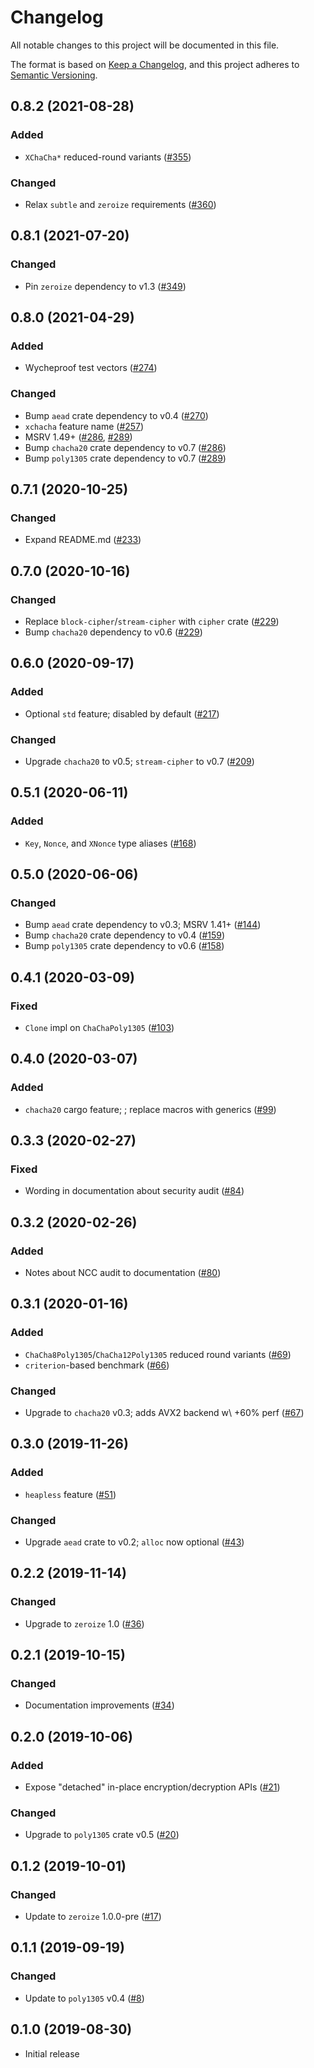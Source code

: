 # Changelog
All notable changes to this project will be documented in this file.

The format is based on [Keep a Changelog](https://keepachangelog.com/en/1.0.0/),
and this project adheres to [Semantic Versioning](https://semver.org/spec/v2.0.0.html).

## 0.8.2 (2021-08-28)
### Added
- `XChaCha*` reduced-round variants ([#355])

### Changed
- Relax `subtle` and `zeroize` requirements ([#360])

[#355]: https://github.com/RustCrypto/AEADs/pull/355
[#360]: https://github.com/RustCrypto/AEADs/pull/360

## 0.8.1 (2021-07-20)
### Changed
- Pin `zeroize` dependency to v1.3 ([#349])

[#349]: https://github.com/RustCrypto/AEADs/pull/349

## 0.8.0 (2021-04-29)
### Added
- Wycheproof test vectors ([#274])

### Changed
- Bump `aead` crate dependency to v0.4 ([#270])
- `xchacha` feature name ([#257])
- MSRV 1.49+ ([#286], [#289])
- Bump `chacha20` crate dependency to v0.7 ([#286])
- Bump `poly1305` crate dependency to v0.7 ([#289])

[#257]: https://github.com/RustCrypto/AEADs/pull/257
[#270]: https://github.com/RustCrypto/AEADs/pull/270
[#274]: https://github.com/RustCrypto/AEADs/pull/274
[#286]: https://github.com/RustCrypto/AEADs/pull/286
[#289]: https://github.com/RustCrypto/AEADs/pull/289

## 0.7.1 (2020-10-25)
### Changed
- Expand README.md ([#233])

[#233]: https://github.com/RustCrypto/AEADs/pull/233

## 0.7.0 (2020-10-16)
### Changed
- Replace `block-cipher`/`stream-cipher` with `cipher` crate ([#229])
- Bump `chacha20` dependency to v0.6 ([#229])

[#229]: https://github.com/RustCrypto/AEADs/pull/229

## 0.6.0 (2020-09-17)
### Added
- Optional `std` feature; disabled by default ([#217])

### Changed
- Upgrade `chacha20` to v0.5; `stream-cipher` to v0.7 ([#209])

[#217]: https://github.com/RustCrypto/AEADs/pull/217
[#209]: https://github.com/RustCrypto/AEADs/pull/209

## 0.5.1 (2020-06-11)
### Added
- `Key`, `Nonce`, and `XNonce` type aliases ([#168])

[#168]: https://github.com/RustCrypto/AEADs/pull/168

## 0.5.0 (2020-06-06)
### Changed
- Bump `aead` crate dependency to v0.3; MSRV 1.41+ ([#144])
- Bump `chacha20` crate dependency to v0.4 ([#159])
- Bump `poly1305` crate dependency to v0.6 ([#158])

[#159]: https://github.com/RustCrypto/AEADs/pull/159
[#158]: https://github.com/RustCrypto/AEADs/pull/158
[#144]: https://github.com/RustCrypto/AEADs/pull/144

## 0.4.1 (2020-03-09)
### Fixed
- `Clone` impl on `ChaChaPoly1305` ([#103])

[#103]: https://github.com/RustCrypto/AEADs/pull/103

## 0.4.0 (2020-03-07)
### Added
- `chacha20` cargo feature; ; replace macros with generics ([#99])

[#99]: https://github.com/RustCrypto/AEADs/pull/99

## 0.3.3 (2020-02-27)
### Fixed
- Wording in documentation about security audit ([#84])

[#84]: https://github.com/RustCrypto/AEADs/pull/84

## 0.3.2 (2020-02-26)
### Added
- Notes about NCC audit to documentation ([#80])

[#80]: https://github.com/RustCrypto/AEADs/pull/80

## 0.3.1 (2020-01-16)
### Added
- `ChaCha8Poly1305`/`ChaCha12Poly1305` reduced round variants ([#69])
- `criterion`-based benchmark ([#66])

### Changed
- Upgrade to `chacha20` v0.3; adds AVX2 backend w\ +60% perf ([#67])

[#66]: https://github.com/RustCrypto/AEADs/pull/66
[#67]: https://github.com/RustCrypto/AEADs/pull/67
[#69]: https://github.com/RustCrypto/AEADs/pull/69

## 0.3.0 (2019-11-26)
### Added
- `heapless` feature ([#51])

### Changed
- Upgrade `aead` crate to v0.2; `alloc` now optional ([#43])

[#51]: https://github.com/RustCrypto/AEADs/pull/51
[#43]: https://github.com/RustCrypto/AEADs/pull/43

## 0.2.2 (2019-11-14)
### Changed
- Upgrade to `zeroize` 1.0 ([#36])

[#36]: https://github.com/RustCrypto/AEADs/pull/36

## 0.2.1 (2019-10-15)
### Changed
- Documentation improvements ([#34])

[#34]: https://github.com/RustCrypto/AEADs/pull/34

## 0.2.0 (2019-10-06)
### Added
- Expose "detached" in-place encryption/decryption APIs ([#21])

### Changed
- Upgrade to `poly1305` crate v0.5 ([#20])

[#21]: https://github.com/RustCrypto/AEADs/pull/21
[#20]: https://github.com/RustCrypto/AEADs/pull/20

## 0.1.2 (2019-10-01)
### Changed
- Update to `zeroize` 1.0.0-pre ([#17])

[#17]: https://github.com/RustCrypto/AEADs/pull/17

## 0.1.1 (2019-09-19)
### Changed
- Update to `poly1305` v0.4 ([#8])

[#8]: https://github.com/RustCrypto/AEADs/pull/8

## 0.1.0 (2019-08-30)

- Initial release
